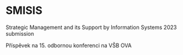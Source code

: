 # SMISIS
Strategic Management and its Support by Information Systems 2023 submission

Příspěvek na 15. odbornou konferenci na VŠB OVA
